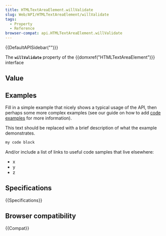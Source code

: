 ```yaml
---
title: HTMLTextAreaElement.willValidate
slug: Web/API/HTMLTextAreaElement/willValidate
tags:
  - Property
  - Reference
browser-compat: api.HTMLTextAreaElement.willValidate
---
```

{{DefaultAPISidebar("")}}

The **`willValidate`** property of the {{domxref("HTMLTextAreaElement")}} interface 

## Value



## Examples

Fill in a simple example that nicely shows a typical usage of the API, then perhaps some more complex examples (see our guide on how to add [code examples](/en-US/docs/MDN/Contribute/Structures/Code_examples) for more information).

This text should be replaced with a brief description of what the example demonstrates.

```js
my code block
```

And/or include a list of links to useful code samples that live elsewhere:

*   x
*   y
*   z

## Specifications

{{Specifications}}

## Browser compatibility

{{Compat}}


